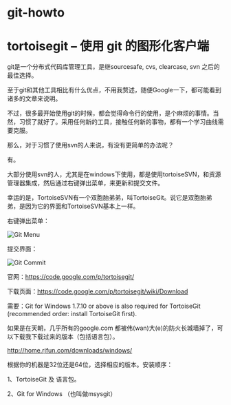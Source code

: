 git-howto
=========

# tortoisegit – 使用 git 的图形化客户端 #


git是一个分布式代码库管理工具，是继sourcesafe, cvs, clearcase, svn 之后的最佳选择。

至于git和其他工具相比有什么优点，不用我赘述，随便Google一下，都可能看到诸多的文章来说明。

不过，很多最开始使用git的时候，都会觉得命令行的使用，是个麻烦的事情。当然，习惯了就好了。采用任何新的工具，接触任何新的事物，都有一个学习曲线需要克服。

那么，对于习惯了使用svn的人来说，有没有更简单的办法呢？

有。

大部分使用svn的人，尤其是在windows下使用，都是使用tortoiseSVN，和资源管理器集成，然后通过右键弹出菜单，来更新和提交文件。

幸运的是，TortoiseSVN有一个双胞胎弟弟，叫TortoiseGit。说它是双胞胎弟弟，是因为它的界面和TortoiseSVN基本上一样。

右键弹出菜单：

![Git Menu](git-menu.png)

提交界面：

![Git Commit](git-commit.png)

官网：https://code.google.com/p/tortoisegit/

下载页面：https://code.google.com/p/tortoisegit/wiki/Download

需要：Git for Windows 1.7.10 or above is also required for TortoiseGit (recommended order: install TortoiseGit first).

如果是在天朝，几乎所有的google.com 都被伟(wan)大(e)的防火长城墙掉了，可以下载我下载过来的版本（包括语言包）。

http://home.rjfun.com/downloads/windows/

根据你的机器是32位还是64位，选择相应的版本。安装顺序：

1、TortoiseGit 及 语言包。

2、Git for Windows （也叫做msysgit）

 




